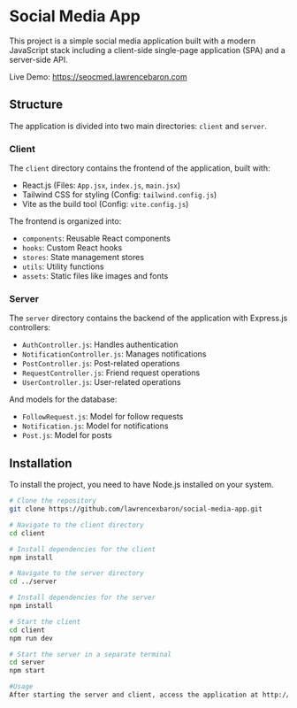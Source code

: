 # Social Media App

This project is a simple social media application built with a modern JavaScript stack including a client-side single-page application (SPA) and a server-side API.

Live Demo: https://seocmed.lawrencebaron.com

## Structure

The application is divided into two main directories: `client` and `server`.

### Client

The `client` directory contains the frontend of the application, built with:

- React.js (Files: `App.jsx`, `index.js`, `main.jsx`)
- Tailwind CSS for styling (Config: `tailwind.config.js`)
- Vite as the build tool (Config: `vite.config.js`)

The frontend is organized into:

- `components`: Reusable React components
- `hooks`: Custom React hooks
- `stores`: State management stores
- `utils`: Utility functions
- `assets`: Static files like images and fonts

### Server

The `server` directory contains the backend of the application with Express.js controllers:

- `AuthController.js`: Handles authentication
- `NotificationController.js`: Manages notifications
- `PostController.js`: Post-related operations
- `RequestController.js`: Friend request operations
- `UserController.js`: User-related operations

And models for the database:

- `FollowRequest.js`: Model for follow requests
- `Notification.js`: Model for notifications
- `Post.js`: Model for posts

## Installation

To install the project, you need to have Node.js installed on your system.

```bash
# Clone the repository
git clone https://github.com/lawrencexbaron/social-media-app.git

# Navigate to the client directory
cd client

# Install dependencies for the client
npm install

# Navigate to the server directory
cd ../server

# Install dependencies for the server
npm install

# Start the client
cd client
npm run dev

# Start the server in a separate terminal
cd server
npm start

#Usage
After starting the server and client, access the application at http://localhost:3000
```
